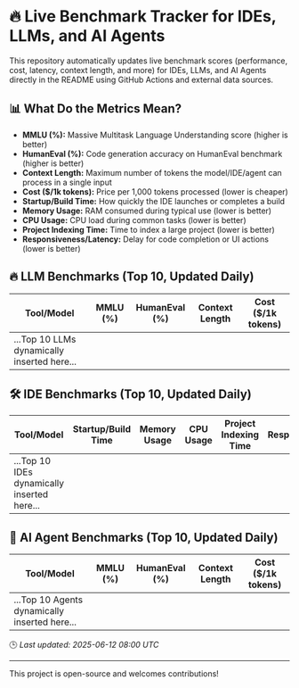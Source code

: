# 🔥 Live Benchmark Tracker for IDEs, LLMs, and AI Agents

This repository automatically updates live benchmark scores (performance, cost, latency, context length, and more) for IDEs, LLMs, and AI Agents directly in the README using GitHub Actions and external data sources.

## 📊 What Do the Metrics Mean?
- **MMLU (%):** Massive Multitask Language Understanding score (higher is better)
- **HumanEval (%):** Code generation accuracy on HumanEval benchmark (higher is better)
- **Context Length:** Maximum number of tokens the model/IDE/agent can process in a single input
- **Cost ($/1k tokens):** Price per 1,000 tokens processed (lower is cheaper)
- **Startup/Build Time:** How quickly the IDE launches or completes a build
- **Memory Usage:** RAM consumed during typical use (lower is better)
- **CPU Usage:** CPU load during common tasks (lower is better)
- **Project Indexing Time:** Time to index a large project (lower is better)
- **Responsiveness/Latency:** Delay for code completion or UI actions (lower is better)

## 🔥 LLM Benchmarks (Top 10, Updated Daily)

| Tool/Model     | MMLU (%) | HumanEval (%) | Context Length | Cost ($/1k tokens) |
|----------------|----------|----------------|----------------|--------------------|
| ...Top 10 LLMs dynamically inserted here... |

## 🛠️ IDE Benchmarks (Top 10, Updated Daily)

| Tool/Model     | Startup/Build Time | Memory Usage | CPU Usage | Project Indexing Time | Responsiveness/Latency | Notes |
|----------------|--------------------|-------------|-----------|----------------------|------------------------|-------|
| ...Top 10 IDEs dynamically inserted here... |

## 🤖 AI Agent Benchmarks (Top 10, Updated Daily)

| Tool/Model     | MMLU (%) | HumanEval (%) | Context Length | Cost ($/1k tokens) |
|----------------|----------|----------------|----------------|--------------------|
| ...Top 10 Agents dynamically inserted here... |

🕒 _Last updated: 2025-06-12 08:00 UTC_

---

This project is open-source and welcomes contributions!
